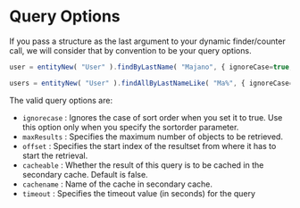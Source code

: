 # Query Options

If you pass a structure as the last argument to your dynamic finder/counter call, we will consider that by convention to be your query options.

```javascript
user = entityNew( "User" ).findByLastName( "Majano", { ignoreCase=true, timeout=20 } );

users = entityNew( "User" ).findAllByLastNameLike( "Ma%", { ignoreCase=false, max=20, offset=15 } );
```

The valid query options are:

* `ignorecase` : Ignores the case of sort order when you set it to true. Use this option only when you specify the sortorder parameter.
* `maxResults` : Specifies the maximum number of objects to be retrieved.
* `offset` : Specifies the start index of the resultset from where it has to start the retrieval.
* `cacheable` : Whether the result of this query is to be cached in the secondary cache. Default is false.
* `cachename` : Name of the cache in secondary cache.
* `timeout` : Specifies the timeout value \(in seconds\) for the query

